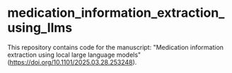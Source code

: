 # medication_information_extraction_using_llms

This repository contains code for the manuscript: "Medication information extraction using local large language models" (https://doi.org/10.1101/2025.03.28.253248).


